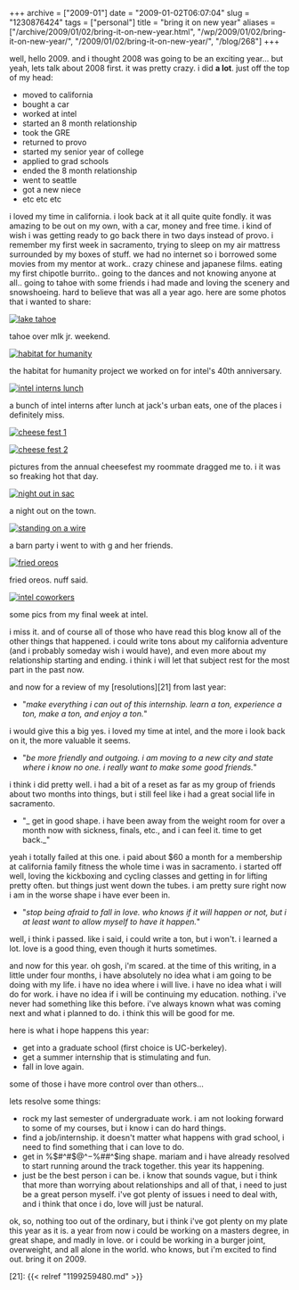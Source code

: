 +++
archive = ["2009-01"]
date = "2009-01-02T06:07:04"
slug = "1230876424"
tags = ["personal"]
title = "bring it on new year"
aliases = ["/archive/2009/01/02/bring-it-on-new-year.html", "/wp/2009/01/02/bring-it-on-new-year/", "/2009/01/02/bring-it-on-new-year/", "/blog/268"]
+++

well, hello 2009. and i thought 2008 was going to be an exciting year...
but yeah, lets talk about 2008 first. it was pretty crazy. i did **a
lot**. just off the top of my head:

- moved to california
- bought a car
- worked at intel
- started an 8 month relationship
- took the GRE
- returned to provo
- started my senior year of college
- applied to grad schools
- ended the 8 month relationship
- went to seattle
- got a new niece
- etc etc etc

i loved my time in california. i look back at it all quite quite fondly.
it was amazing to be out on my own, with a car, money and free time.
i kind of wish i was getting ready to go back there in two days instead of
provo. i remember my first week in sacramento, trying to sleep on my air
mattress surrounded by my boxes of stuff. we had no internet so i borrowed
some movies from my mentor at work.. crazy chinese and japanese films.
eating my first chipotle burrito.. going to the dances and not knowing
anyone at all.. going to tahoe with some friends i had made and loving the
scenery and snowshoeing. hard to believe that was all a year ago. here are
some photos that i wanted to share:

[![lake tahoe][1]][2]

tahoe over mlk jr. weekend.

[![habitat for humanity][3]][4]

the habitat for humanity project we worked on for intel's 40th anniversary.

[![intel interns lunch][5]][6]

a bunch of intel interns after lunch at jack's urban eats, one of the
places i definitely miss.

[![cheese fest 1][7]][8]

[![cheese fest 2][9]][10]

pictures from the annual cheesefest my roommate dragged me
to. i it was so freaking hot that day.

[![night out in sac][11]][12]

a night out on the town.

[![standing on a wire][13]][14]

a barn party i went to with g and her friends.

[![fried oreos][15]][16]

fried oreos. nuff said.

[![intel coworkers][19]][20]

some pics from my final week at intel.

i miss it. and of course all of those who have read this blog know all of
the other things that happened. i could write tons about my california
adventure (and i probably someday wish i would have), and even more about
my relationship starting and ending. i think i will let that subject rest
for the most part in the past now.

and now for a review of my [resolutions][21] from last year:

- "_make everything i can out of this internship. learn a ton, experience
  a ton, make a ton, and enjoy a ton._"

i would give this a big yes. i loved my time at intel, and the more i look
back on it, the more valuable it seems.

- "_be more friendly and outgoing. i am moving to a new city and state
  where i know no one. i really want to make some good friends._"

i think i did pretty well. i had a bit of a reset as far as my group of
friends about two months into things, but i still feel like i had a great
social life in sacramento. 

- "_ get in good shape. i have been away from the weight room for over
  a month now with sickness, finals, etc., and i can feel it. time to get
  back._"

yeah i totally failed at this one. i paid about $60 a month for
a membership at california family fitness the whole time i was in
sacramento. i started off well, loving the kickboxing and cycling classes
and getting in for lifting pretty often. but things just went down the
tubes. i am pretty sure right now i am in the worse shape i have ever been
in. 

- "_stop being afraid to fall in love. who knows if it will happen or not,
  but i at least want to allow myself to have it happen._"

well, i think i passed. like i said, i could write a ton, but i won't.
i learned a lot. love is a good thing, even though it hurts sometimes.

and now for this year. oh gosh, i'm scared. at the time of this writing,
in a little under four months, i have absolutely no idea what i am going
to be doing with my life. i have no idea where i will live. i have no idea
what i will do for work. i have no idea if i will be continuing my
education. nothing. i've never had something like this before. i've always
known what was coming next and what i planned to do. i think this will be
good for me.

here is what i hope happens this year:

- get into a graduate school (first choice is UC-berkeley).
- get a summer internship that is stimulating and fun.
- fall in love again.

some of those i have more control over than others...

lets resolve some things:

- rock my last semester of undergraduate work. i am not looking forward to
  some of my courses, but i know i can do hard things.
- find a job/internship. it doesn't matter what happens with grad school,
  i need to find something that i can love to do.
- get in %$#^#$@^$-$%##^$ing shape. mariam and i have already resolved to
  start running around the track together. this year its happening.
- just be the best person i can be. i know that sounds vague, but i think
  that more than worrying about relationships and all of that, i need to
  just be a great person myself. i've got plenty of issues i need to deal
  with, and i think that once i do, love will just be natural.

ok, so, nothing too out of the ordinary, but i think i've got
plenty on my plate this year as it is. a year from now i could be working
on a masters degree, in great shape, and madly in love. or i could be
working in a burger joint, overweight, and all alone in the world. who
knows, but i'm excited to find out. bring it on 2009.

[1]: http://farm3.static.flickr.com/2747/4082387022_a18aa820b4.jpg
[2]: http://www.flickr.com/photos/rjbismark90/4082387022/ (lake tahoe by ryanallanjohnson, on Flickr)
[3]: http://farm3.static.flickr.com/2519/4081626633_49fe6b754e.jpg
[4]: http://www.flickr.com/photos/rjbismark90/4081626633/ (habitat for humanity by ryanallanjohnson, on Flickr)
[5]: http://farm4.static.flickr.com/3125/3158992118_738c7d7f24.jpg
[6]: http://www.flickr.com/photos/28471535@N02/3158992118 (View 'intel interns lunch' on Flickr.com)
[7]: http://static.flickr.com/3291/3158144085_d71e120695.jpg
[8]: http://www.flickr.com/photos/28471535@N02/3158144085 (View 'cheese fest 1' on Flickr.com)
[9]: http://static.flickr.com/3121/3158143597_5ab93a6332.jpg
[10]: http://www.flickr.com/photos/28471535@N02/3158143597 (View 'cheese fest 2' on Flickr.com)
[11]: http://farm3.static.flickr.com/2684/4082387124_1cf6a895d9.jpg
[12]: http://www.flickr.com/photos/rjbismark90/4082387124/ (night out in sac by ryanallanjohnson, on Flickr)
[13]: http://farm3.static.flickr.com/2584/4081626575_08d2eae0aa.jpg
[14]: http://www.flickr.com/photos/rjbismark90/4081626575/ (standing on a wire by ryanallanjohnson, on Flickr)
[15]: http://static.flickr.com/3246/3158979698_bec7549b49.jpg
[16]: http://www.flickr.com/photos/28471535@N02/3158979698 (View 'fried oreos' on Flickr.com)
[19]: http://farm3.static.flickr.com/2681/4082387156_8d1221c585.jpg
[20]: http://www.flickr.com/photos/rjbismark90/4082387156/ (intel coworkers by ryanallanjohnson, on Flickr)
[21]: {{< relref "1199259480.md" >}}

